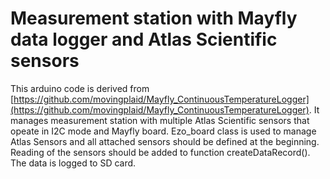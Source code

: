 # Measurement station with Mayfly data logger and Atlas Scientific sensors
  
This arduino code is derived from [https://github.com/movingplaid/Mayfly_ContinuousTemperatureLogger](https://github.com/movingplaid/Mayfly_ContinuousTemperatureLogger).
It manages measurement station with multiple Atlas Scientific sensors that opeate in I2C mode and Mayfly board. Ezo_board class is used to manage Atlas Sensors and all attached sensors should be defined at the beginning. Reading of the sensors should be added to function createDataRecord(). The data is logged to SD card.




